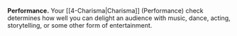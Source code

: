 **Performance.** Your [[4-Charisma|Charisma]] (Performance) check determines how well you can delight an audience with music, dance, acting, storytelling, or some other form of entertainment.